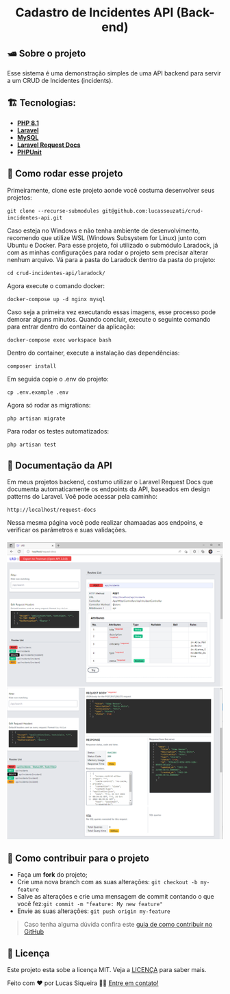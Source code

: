 <h1 align="center">
    Cadastro de Incidentes API (Back-end)
</h1>

## 🛥️ Sobre o projeto
Esse sistema é uma demonstração simples de uma API backend para servir a um CRUD de Incidentes (incidents). 

## 🏗️ Tecnologias:
- **[PHP 8.1](https://www.php.net)**
- **[Laravel](https://laravel.com/)**
- **[MySQL](https://www.mysql.com/)**
- **[Laravel Request Docs](https://github.com/rakutentech/laravel-request-docs)**
- **[PHPUnit](https://phpunit.de)**

## 🚀 Como rodar esse projeto
Primeiramente, clone este projeto aonde você costuma desenvolver seus projetos:
```
git clone --recurse-submodules git@github.com:lucassouzati/crud-incidentes-api.git
```
Caso esteja no Windows e não tenha ambiente de desenvolvimento, recomendo que utilize WSL (Windows Subsystem for Linux) junto com Ubuntu e Docker. Para esse projeto, foi utilizado o submódulo Laradock, já com as minhas configurações para rodar o projeto sem precisar alterar nenhum arquivo.
Vá para a pasta do Laradock dentro da pasta do projeto:
```
cd crud-incidentes-api/laradock/
```
Agora execute o comando docker:
```
docker-compose up -d nginx mysql
```
Caso seja a primeira vez executando essas imagens, esse processo pode demorar alguns minutos. Quando concluir, execute o seguinte comando para entrar dentro do container da aplicação:
```
docker-compose exec workspace bash
```
Dentro do container, execute a instalação das dependências:
```
composer install
```
Em seguida copie o .env do projeto:
```
cp .env.example .env
```
Agora só rodar as migrations:
```
php artisan migrate
```
Para rodar os testes automatizados:
```
php artisan test
```
## 📖 Documentação da API

Em meus projetos backend, costumo utilizar o Laravel Request Docs que documenta automaticamente os endpoints da API, baseados em design patterns do Laravel. Voê pode acessar pela caminho:
```
http://localhost/request-docs
```
Nessa mesma página você pode realizar chamaadas aos endpoins, e verificar os parâmetros e suas validações.
<h4 align="center">
    <img title="Tela do Laravel Request Docs" src=".github/readme/request-docs.png" width="1024px" />
    <img title="Exemplo de teste com endpoint de post incidents" src=".github/readme/request-docs-result.png" width="1024px" />
</h4>

## 🤔 Como contribuir para o projeto

- Faça um **fork** do projeto;
- Crie uma nova branch com as suas alterações: `git checkout -b my-feature`
- Salve as alterações e crie uma mensagem de commit contando o que você fez:`git commit -m "feature: My new feature"`
- Envie as suas alterações: `git push origin my-feature`

> Caso tenha alguma dúvida confira este [guia de como contribuir no GitHub](https://github.com/firstcontributions/first-contributions)

## 📝 Licença

Este projeto esta sobe a licença MIT. Veja a [LICENÇA](https://opensource.org/licenses/MIT) para saber mais.

Feito com ❤️ por Lucas Siqueira 👋🏽 [Entre em contato!](https://www.linkedin.com/in/lucas-de-souza-siqueira-a6469952/)
